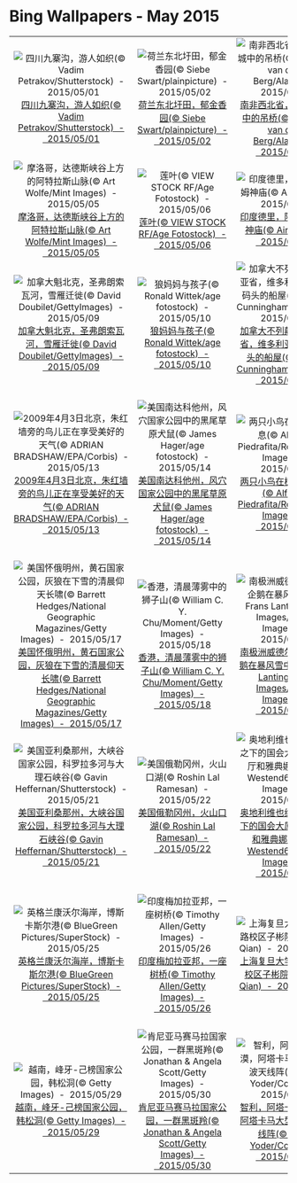 # Bing Wallpapers - May 2015

| | | | |
|:-------------------------:|:-------------------------:|:-------------------------:|:-------------------------:|
| ![四川九寨沟，游人如织(© Vadim Petrakov/Shutterstock)  -  2015/05/01](https://bing.ee123.net/img/cn/fhd/2015/05/01.jpg)[四川九寨沟，游人如织(© Vadim Petrakov/Shutterstock)  -  2015/05/01](https://bing.ee123.net/img/cn/fhd/2015/05/01.jpg) | ![荷兰东北圩田，郁金香园(© Siebe Swart/plainpicture)  -  2015/05/02](https://bing.ee123.net/img/cn/fhd/2015/05/02.jpg)[荷兰东北圩田，郁金香园(© Siebe Swart/plainpicture)  -  2015/05/02](https://bing.ee123.net/img/cn/fhd/2015/05/02.jpg) | ![南非西北省，失落之城中的吊桥(© Heinrich van den Berg/Alamy)  -  2015/05/03](https://bing.ee123.net/img/cn/fhd/2015/05/03.jpg)[南非西北省，失落之城中的吊桥(© Heinrich van den Berg/Alamy)  -  2015/05/03](https://bing.ee123.net/img/cn/fhd/2015/05/03.jpg) | ![拉脱维亚，一座城堡废墟(© Andrejs Zemdega/Getty Images)  -  2015/05/04](https://bing.ee123.net/img/cn/fhd/2015/05/04.jpg)[拉脱维亚，一座城堡废墟(© Andrejs Zemdega/Getty Images)  -  2015/05/04](https://bing.ee123.net/img/cn/fhd/2015/05/04.jpg) |
| ![摩洛哥，达德斯峡谷上方的阿特拉斯山脉(© Art Wolfe/Mint Images)  -  2015/05/05](https://bing.ee123.net/img/cn/fhd/2015/05/05.jpg)[摩洛哥，达德斯峡谷上方的阿特拉斯山脉(© Art Wolfe/Mint Images)  -  2015/05/05](https://bing.ee123.net/img/cn/fhd/2015/05/05.jpg) | ![莲叶(© VIEW STOCK RF/Age Fotostock)  -  2015/05/06](https://bing.ee123.net/img/cn/fhd/2015/05/06.jpg)[莲叶(© VIEW STOCK RF/Age Fotostock)  -  2015/05/06](https://bing.ee123.net/img/cn/fhd/2015/05/06.jpg) | ![印度德里，阿克萨达姆神庙(© AirPano)  -  2015/05/07](https://bing.ee123.net/img/cn/fhd/2015/05/07.jpg)[印度德里，阿克萨达姆神庙(© AirPano)  -  2015/05/07](https://bing.ee123.net/img/cn/fhd/2015/05/07.jpg) | ![意大利，白杨树(© Eddy Galeotti/Alamy)  -  2015/05/08](https://bing.ee123.net/img/cn/fhd/2015/05/08.jpg)[意大利，白杨树(© Eddy Galeotti/Alamy)  -  2015/05/08](https://bing.ee123.net/img/cn/fhd/2015/05/08.jpg) |
| ![加拿大魁北克，圣弗朗索瓦河，雪雁迁徙(© David Doubilet/GettyImages)  -  2015/05/09](https://bing.ee123.net/img/cn/fhd/2015/05/09.jpg)[加拿大魁北克，圣弗朗索瓦河，雪雁迁徙(© David Doubilet/GettyImages)  -  2015/05/09](https://bing.ee123.net/img/cn/fhd/2015/05/09.jpg) | ![狼妈妈与孩子(© Ronald Wittek/age fotostock)  -  2015/05/10](https://bing.ee123.net/img/cn/fhd/2015/05/10.jpg)[狼妈妈与孩子(© Ronald Wittek/age fotostock)  -  2015/05/10](https://bing.ee123.net/img/cn/fhd/2015/05/10.jpg) | ![加拿大不列颠哥伦比亚省，维多利亚，渔人码头的船屋(© Shaun Cunningham/Alamy)  -  2015/05/11](https://bing.ee123.net/img/cn/fhd/2015/05/11.jpg)[加拿大不列颠哥伦比亚省，维多利亚，渔人码头的船屋(© Shaun Cunningham/Alamy)  -  2015/05/11](https://bing.ee123.net/img/cn/fhd/2015/05/11.jpg) | ![新加坡滨海湾天际线(© Martin Puddy/Getty Images)  -  2015/05/12](https://bing.ee123.net/img/cn/fhd/2015/05/12.jpg)[新加坡滨海湾天际线(© Martin Puddy/Getty Images)  -  2015/05/12](https://bing.ee123.net/img/cn/fhd/2015/05/12.jpg) |
| ![2009年4月3日北京，朱红墙旁的鸟儿正在享受美好的天气(© ADRIAN BRADSHAW/EPA/Corbis)  -  2015/05/13](https://bing.ee123.net/img/cn/fhd/2015/05/13.jpg)[2009年4月3日北京，朱红墙旁的鸟儿正在享受美好的天气(© ADRIAN BRADSHAW/EPA/Corbis)  -  2015/05/13](https://bing.ee123.net/img/cn/fhd/2015/05/13.jpg) | ![美国南达科他州，风穴国家公园中的黑尾草原犬鼠(© James Hager/age fotostock)  -  2015/05/14](https://bing.ee123.net/img/cn/fhd/2015/05/14.jpg)[美国南达科他州，风穴国家公园中的黑尾草原犬鼠(© James Hager/age fotostock)  -  2015/05/14](https://bing.ee123.net/img/cn/fhd/2015/05/14.jpg) | ![两只小鸟在树枝上休息(© Alfredo Piedrafita/RooM/Getty Images)  -  2015/05/15](https://bing.ee123.net/img/cn/fhd/2015/05/15.jpg)[两只小鸟在树枝上休息(© Alfredo Piedrafita/RooM/Getty Images)  -  2015/05/15](https://bing.ee123.net/img/cn/fhd/2015/05/15.jpg) | ![西班牙加利西亚，拉科鲁尼亚，巨石纪念碑(by Manolo Paz)(© Oscar Dominguez/Tandem Stills + Motion)  -  2015/05/16](https://bing.ee123.net/img/cn/fhd/2015/05/16.jpg)[西班牙加利西亚，拉科鲁尼亚，巨石纪念碑(by Manolo Paz)(© Oscar Dominguez/Tandem Stills + Motion)  -  2015/05/16](https://bing.ee123.net/img/cn/fhd/2015/05/16.jpg) |
| ![美国怀俄明州，黄石国家公园，灰狼在下雪的清晨仰天长啸(© Barrett Hedges/National Geographic Magazines/Getty Images)  -  2015/05/17](https://bing.ee123.net/img/cn/fhd/2015/05/17.jpg)[美国怀俄明州，黄石国家公园，灰狼在下雪的清晨仰天长啸(© Barrett Hedges/National Geographic Magazines/Getty Images)  -  2015/05/17](https://bing.ee123.net/img/cn/fhd/2015/05/17.jpg) | ![香港，清晨薄雾中的狮子山(© William C. Y. Chu/Moment/Getty Images)  -  2015/05/18](https://bing.ee123.net/img/cn/fhd/2015/05/18.jpg)[香港，清晨薄雾中的狮子山(© William C. Y. Chu/Moment/Getty Images)  -  2015/05/18](https://bing.ee123.net/img/cn/fhd/2015/05/18.jpg) | ![南极洲威德尔海，帝企鹅在暴风雪中(© Frans Lanting/Mint Images/Getty Images)  -  2015/05/19](https://bing.ee123.net/img/cn/fhd/2015/05/19.jpg)[南极洲威德尔海，帝企鹅在暴风雪中(© Frans Lanting/Mint Images/Getty Images)  -  2015/05/19](https://bing.ee123.net/img/cn/fhd/2015/05/19.jpg) | ![法国滨海阿尔卑斯省，戛纳的老城区(© Sylvain Sonnet/Getty Images)  -  2015/05/20](https://bing.ee123.net/img/cn/fhd/2015/05/20.jpg)[法国滨海阿尔卑斯省，戛纳的老城区(© Sylvain Sonnet/Getty Images)  -  2015/05/20](https://bing.ee123.net/img/cn/fhd/2015/05/20.jpg) |
| ![美国亚利桑那州，大峡谷国家公园，科罗拉多河与大理石峡谷(© Gavin Heffernan/Shutterstock)  -  2015/05/21](https://bing.ee123.net/img/cn/fhd/2015/05/21.jpg)[美国亚利桑那州，大峡谷国家公园，科罗拉多河与大理石峡谷(© Gavin Heffernan/Shutterstock)  -  2015/05/21](https://bing.ee123.net/img/cn/fhd/2015/05/21.jpg) | ![美国俄勒冈州，火山口湖(© Roshin Lal Ramesan)  -  2015/05/22](https://bing.ee123.net/img/cn/fhd/2015/05/22.jpg)[美国俄勒冈州，火山口湖(© Roshin Lal Ramesan)  -  2015/05/22](https://bing.ee123.net/img/cn/fhd/2015/05/22.jpg) | ![奥地利维也纳，暮光之下的国会大厦、市政厅和雅典娜雕像(© Westend61/Getty Images)  -  2015/05/23](https://bing.ee123.net/img/cn/fhd/2015/05/23.jpg)[奥地利维也纳，暮光之下的国会大厦、市政厅和雅典娜雕像(© Westend61/Getty Images)  -  2015/05/23](https://bing.ee123.net/img/cn/fhd/2015/05/23.jpg) | ![纳米比亚，索苏斯弗雷，沙丘(© Erik Joosten/Minden Pictures)  -  2015/05/24](https://bing.ee123.net/img/cn/fhd/2015/05/24.jpg)[纳米比亚，索苏斯弗雷，沙丘(© Erik Joosten/Minden Pictures)  -  2015/05/24](https://bing.ee123.net/img/cn/fhd/2015/05/24.jpg) |
| ![英格兰康沃尔海岸，博斯卡斯尔港(© BlueGreen Pictures/SuperStock)  -  2015/05/25](https://bing.ee123.net/img/cn/fhd/2015/05/25.jpg)[英格兰康沃尔海岸，博斯卡斯尔港(© BlueGreen Pictures/SuperStock)  -  2015/05/25](https://bing.ee123.net/img/cn/fhd/2015/05/25.jpg) | ![印度梅加拉亚邦，一座树桥(© Timothy Allen/Getty Images)  -  2015/05/26](https://bing.ee123.net/img/cn/fhd/2015/05/26.jpg)[印度梅加拉亚邦，一座树桥(© Timothy Allen/Getty Images)  -  2015/05/26](https://bing.ee123.net/img/cn/fhd/2015/05/26.jpg) | ![上海复旦大学，邯郸路校区子彬院(© Rong Qian)  -  2015/05/27](https://bing.ee123.net/img/cn/fhd/2015/05/27.jpg)[上海复旦大学，邯郸路校区子彬院(© Rong Qian)  -  2015/05/27](https://bing.ee123.net/img/cn/fhd/2015/05/27.jpg) | ![法国普罗旺斯-阿尔卑斯蓝色海岸，马赛(© Yves Andre/Getty Images)  -  2015/05/28](https://bing.ee123.net/img/cn/fhd/2015/05/28.jpg)[法国普罗旺斯-阿尔卑斯蓝色海岸，马赛(© Yves Andre/Getty Images)  -  2015/05/28](https://bing.ee123.net/img/cn/fhd/2015/05/28.jpg) |
| ![越南，峰牙-己榜国家公园，韩松洞(© Getty Images)  -  2015/05/29](https://bing.ee123.net/img/cn/fhd/2015/05/29.jpg)[越南，峰牙-己榜国家公园，韩松洞(© Getty Images)  -  2015/05/29](https://bing.ee123.net/img/cn/fhd/2015/05/29.jpg) | ![肯尼亚马赛马拉国家公园，一群黑斑羚(© Jonathan & Angela Scott/Getty Images)  -  2015/05/30](https://bing.ee123.net/img/cn/fhd/2015/05/30.jpg)[肯尼亚马赛马拉国家公园，一群黑斑羚(© Jonathan & Angela Scott/Getty Images)  -  2015/05/30](https://bing.ee123.net/img/cn/fhd/2015/05/30.jpg) | ![智利，阿塔卡马沙漠，阿塔卡马大型毫米波天线阵(© Dave Yoder/Corbis)  -  2015/05/31](https://bing.ee123.net/img/cn/fhd/2015/05/31.jpg)[智利，阿塔卡马沙漠，阿塔卡马大型毫米波天线阵(© Dave Yoder/Corbis)  -  2015/05/31](https://bing.ee123.net/img/cn/fhd/2015/05/31.jpg) |  |
